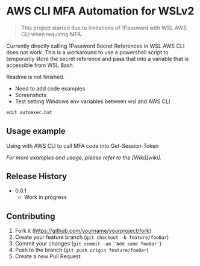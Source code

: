 # AWS CLI MFA Automation for WSLv2
> This project started due to limitations of 1Password with WSL AWS CLI when requiring MFA.  

Currently directly calling 1Password Secret References in WSL AWS CLI does not work.  This is a workaround to use a powershell script to temporarily store the secret reference and pass that into a variable that is accessible from WSL Bash. 

Readme is not finished.  
- Need to add code examples
- Screenshots
- Test setting Windows env variables between wsl and AWS CLI
  
```sh
edit autoexec.bat
```

## Usage example

Using with AWS CLI to call MFA code into Get-Session-Token

_For more examples and usage, please refer to the [Wiki][wiki]._



## Release History

* 0.0.1
    * Work in progress


## Contributing

1. Fork it (<https://github.com/yourname/yourproject/fork>)
2. Create your feature branch (`git checkout -b feature/fooBar`)
3. Commit your changes (`git commit -am 'Add some fooBar'`)
4. Push to the branch (`git push origin feature/fooBar`)
5. Create a new Pull Request

